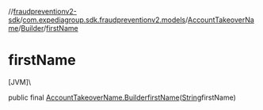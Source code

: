 //[fraudpreventionv2-sdk](../../../../index.md)/[com.expediagroup.sdk.fraudpreventionv2.models](../../index.md)/[AccountTakeoverName](../index.md)/[Builder](index.md)/[firstName](first-name.md)

# firstName

[JVM]\

public final [AccountTakeoverName.Builder](index.md)[firstName](first-name.md)([String](https://docs.oracle.com/javase/8/docs/api/java/lang/String.html)firstName)
